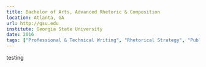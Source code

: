 ```yaml
---
title: Bachelor of Arts, Advanced Rhetoric & Composition 
location: Atlanta, GA
url: http://gsu.edu
institute: Georgia State University
date: 2016
tags: ["Professional & Technical Writing", "Rhetorical Strategy", "Public Discourse", "Critical Analysis", "Digital Rhetoric", "Content Strategy & Development", "User Experience Writing", "Multimodal Communication" ]
---
```


testing